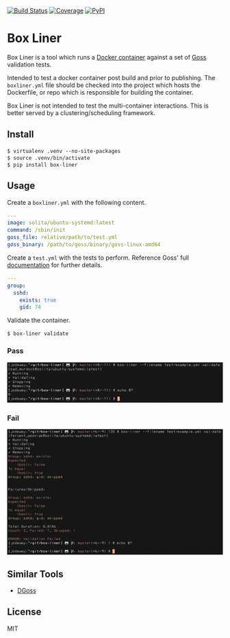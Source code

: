 [![Build Status](http://img.shields.io/travis/retr0h/box-liner.svg?style=popout-square&logo=travis)](https://travis-ci.org/retr0h/box-liner)
[![Coverage](https://img.shields.io/codecov/c/github/retr0h/box-liner.svg?style=popout-square&logo=codecov)](https://codecov.io/gh/retr0h/box-liner)
[![PyPI](https://img.shields.io/pypi/v/box-liner.svg?style=popout-square&logo=python)](https://pypi.org/project/box-liner/)

# Box Liner

Box Liner is a tool which runs a [Docker container][1] against a set of
[Goss][2] validation tests.


Intended to test a docker container post build and prior to publishing.  The
`boxliner.yml` file should be checked into the project which hosts the
Dockerfile, or repo which is responsible for building the container.

Box Liner is not intended to test the multi-container interactions.  This is
better served by a clustering/scheduling framework.

[1]: https://www.docker.com/
[2]: https://github.com/aelsabbahy/goss

## Install

    $ virtualenv .venv --no-site-packages
    $ source .venv/bin/activate
    $ pip install box-liner

## Usage

Create a `boxliner.yml` with the following content.

```yaml
---
image: solita/ubuntu-systemd:latest
command: /sbin/init
goss_file: relative/path/to/test.yml
goss_binary: /path/to/goss/binary/goss-linux-amd64
```

Create a `test.yml` with the tests to perform.  Reference Goss' full
[documentation][1] for further details.


```yaml
---
group:
  sshd:
    exists: true
    gid: 74
```

[3]: https://github.com/aelsabbahy/goss/blob/master/docs/manual.md

Validate the container.

    $ box-liner validate

### Pass

![Pass](img/pass.png?raw=true "Pass")

### Fail

![Fail](img/fail.png?raw=true "Fail")

## Similar Tools

* [DGoss][1]

[1]: https://github.com/aelsabbahy/goss/tree/master/extras/dgoss

## License

MIT
